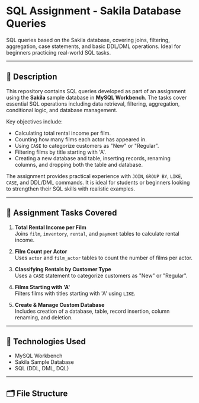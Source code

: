 # SQL Assignment - Sakila Database Queries

SQL queries based on the Sakila database, covering joins, filtering, aggregation, case statements, and basic DDL/DML operations. Ideal for beginners practicing real-world SQL tasks.

---

## 📄 Description

This repository contains SQL queries developed as part of an assignment using the **Sakila** sample database in **MySQL Workbench**. The tasks cover essential SQL operations including data retrieval, filtering, aggregation, conditional logic, and database management.

Key objectives include:
- Calculating total rental income per film.
- Counting how many films each actor has appeared in.
- Using `CASE` to categorize customers as "New" or "Regular".
- Filtering films by title starting with 'A'.
- Creating a new database and table, inserting records, renaming columns, and dropping both the table and database.

The assignment provides practical experience with `JOIN`, `GROUP BY`, `LIKE`, `CASE`, and DDL/DML commands. It is ideal for students or beginners looking to strengthen their SQL skills with realistic examples.

---

## 📝 Assignment Tasks Covered

1. **Total Rental Income per Film**  
   Joins `film`, `inventory`, `rental`, and `payment` tables to calculate rental income.

2. **Film Count per Actor**  
   Uses `actor` and `film_actor` tables to count the number of films per actor.

3. **Classifying Rentals by Customer Type**  
   Uses a `CASE` statement to categorize customers as "New" or "Regular".

4. **Films Starting with 'A'**  
   Filters films with titles starting with 'A' using `LIKE`.

5. **Create & Manage Custom Database**  
   Includes creation of a database, table, record insertion, column renaming, and deletion.

---

## 🧰 Technologies Used

- MySQL Workbench
- Sakila Sample Database
- SQL (DDL, DML, DQL)

---

## 🗂️ File Structure

